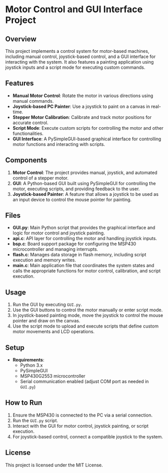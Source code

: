 # Motor Control and GUI Interface Project

## Overview
This project implements a control system for motor-based machines, including manual control, joystick-based control, and a GUI interface for interacting with the system. It also features a painting application using joystick inputs and a script mode for executing custom commands.

## Features
- **Manual Motor Control**: Rotate the motor in various directions using manual commands.
- **Joystick-based PC Painter**: Use a joystick to paint on a canvas in real-time.
- **Stepper Motor Calibration**: Calibrate and track motor positions for accurate control.
- **Script Mode**: Execute custom scripts for controlling the motor and other functionalities.
- **GUI Interface**: A PySimpleGUI-based graphical interface for controlling motor functions and interacting with scripts.

## Components
1. **Motor Control**: The project provides manual, joystick, and automated control of a stepper motor.
2. **GUI**: A Python-based GUI built using PySimpleGUI for controlling the motor, executing scripts, and providing feedback to the user.
3. **Joystick-based Painter**: A feature that allows a joystick to be used as an input device to control the mouse pointer for painting.

## Files
- **GUI.py**: Main Python script that provides the graphical interface and logic for motor control and joystick painting.
- **api.c**: API layer for controlling the motor and handling joystick inputs.
- **bsp.c**: Board support package for configuring the MSP430 microcontroller and managing interrupts.
- **flash.c**: Manages data storage in flash memory, including script execution and memory writes.
- **main.c**: Main application file that coordinates the system states and calls the appropriate functions for motor control, calibration, and script execution.

## Usage
1. Run the GUI by executing `GUI.py`.
2. Use the GUI buttons to control the motor manually or enter script mode.
3. In joystick-based painting mode, move the joystick to control the mouse pointer and draw on the canvas.
4. Use the script mode to upload and execute scripts that define custom motor movements and LCD operations.

## Setup
- **Requirements**:
  - Python 3.x
  - PySimpleGUI
  - MSP430G2553 microcontroller
  - Serial communication enabled (adjust COM port as needed in `GUI.py`)

## How to Run
1. Ensure the MSP430 is connected to the PC via a serial connection.
2. Run the `GUI.py` script.
3. Interact with the GUI for motor control, joystick painting, or script execution.
4. For joystick-based control, connect a compatible joystick to the system.

## License
This project is licensed under the MIT License.
